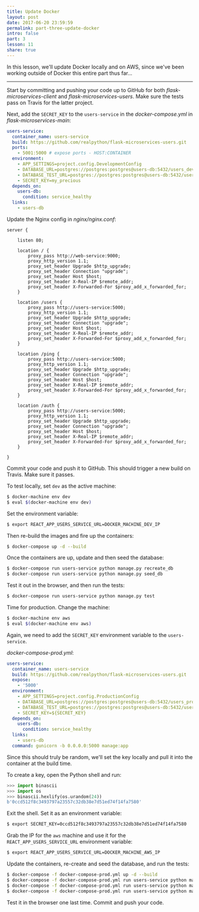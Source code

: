 ```yaml
---
title: Update Docker
layout: post
date: 2017-06-20 23:59:59
permalink: part-three-update-docker
intro: false
part: 3
lesson: 11
share: true
---
```


In this lesson, we'll update Docker locally and on AWS, since we've been working outside of Docker this entire part thus far...

---

Start by committing and pushing your code up to GitHub for both *flask-microservices-client* and *flask-microservices-users*. Make sure the tests pass on Travis for the latter project.

Next, add the `SECRET_KEY` to the `users-service` in the *docker-compose.yml* in *flask-microservices-main*:

```yaml
users-service:
  container_name: users-service
  build: https://github.com/realpython/flask-microservices-users.git
  ports:
    - 5001:5000 # expose ports - HOST:CONTAINER
  environment:
    - APP_SETTINGS=project.config.DevelopmentConfig
    - DATABASE_URL=postgres://postgres:postgres@users-db:5432/users_dev
    - DATABASE_TEST_URL=postgres://postgres:postgres@users-db:5432/users_test
    - SECRET_KEY=my_precious
  depends_on:
    users-db:
      condition: service_healthy
  links:
    - users-db
```

Update the Nginx config in *nginx/nginx.conf*:

```
server {

    listen 80;

    location / {
        proxy_pass http://web-service:9000;
        proxy_http_version 1.1;
        proxy_set_header Upgrade $http_upgrade;
        proxy_set_header Connection "upgrade";
        proxy_set_header Host $host;
        proxy_set_header X-Real-IP $remote_addr;
        proxy_set_header X-Forwarded-For $proxy_add_x_forwarded_for;
    }

    location /users {
        proxy_pass http://users-service:5000;
        proxy_http_version 1.1;
        proxy_set_header Upgrade $http_upgrade;
        proxy_set_header Connection "upgrade";
        proxy_set_header Host $host;
        proxy_set_header X-Real-IP $remote_addr;
        proxy_set_header X-Forwarded-For $proxy_add_x_forwarded_for;
    }

    location /ping {
        proxy_pass http://users-service:5000;
        proxy_http_version 1.1;
        proxy_set_header Upgrade $http_upgrade;
        proxy_set_header Connection "upgrade";
        proxy_set_header Host $host;
        proxy_set_header X-Real-IP $remote_addr;
        proxy_set_header X-Forwarded-For $proxy_add_x_forwarded_for;
    }

    location /auth {
        proxy_pass http://users-service:5000;
        proxy_http_version 1.1;
        proxy_set_header Upgrade $http_upgrade;
        proxy_set_header Connection "upgrade";
        proxy_set_header Host $host;
        proxy_set_header X-Real-IP $remote_addr;
        proxy_set_header X-Forwarded-For $proxy_add_x_forwarded_for;
    }

}
```

Commit your code and push it to GitHub. This should trigger a new build on Travis. Make sure it passes.

To test locally, set `dev` as the active machine:

```sh
$ docker-machine env dev
$ eval $(docker-machine env dev)
```

Set the environment variable:

```sh
$ export REACT_APP_USERS_SERVICE_URL=DOCKER_MACHINE_DEV_IP
```

Then re-build the images and fire up the containers:

```sh
$ docker-compose up -d --build
```

Once the containers are up, update and then seed the database:

```sh
$ docker-compose run users-service python manage.py recreate_db
$ docker-compose run users-service python manage.py seed_db
```

Test it out in the browser, and then run the tests:

```sh
$ docker-compose run users-service python manage.py test
```

Time for production. Change the machine:

```sh
$ docker-machine env aws
$ eval $(docker-machine env aws)
```

Again, we need to add the `SECRET_KEY` environment variable to the `users-service`.

*docker-compose-prod.yml*:

```yaml
users-service:
  container_name: users-service
  build: https://github.com/realpython/flask-microservices-users.git
  expose:
    - '5000'
  environment:
    - APP_SETTINGS=project.config.ProductionConfig
    - DATABASE_URL=postgres://postgres:postgres@users-db:5432/users_prod
    - DATABASE_TEST_URL=postgres://postgres:postgres@users-db:5432/users_test
    - SECRET_KEY=${SECRET_KEY}
  depends_on:
    users-db:
      condition: service_healthy
  links:
    - users-db
  command: gunicorn -b 0.0.0.0:5000 manage:app
```

Since this should truly be random, we'll set the key locally and pull it into the container at the build time.

To create a key, open the Python shell and run:

```python
>>> import binascii
>>> import os
>>> binascii.hexlify(os.urandom(24))
b'0ccd512f8c3493797a23557c32db38e7d51ed74f14fa7580'
```

Exit the shell. Set it as an environment variable:

```sh
$ export SECRET_KEY=0ccd512f8c3493797a23557c32db38e7d51ed74f14fa7580
```

Grab the IP for the `aws` machine and use it for the `REACT_APP_USERS_SERVICE_URL` environment variable:

```sh
$ export REACT_APP_USERS_SERVICE_URL=DOCKER_MACHINE_AWS_IP
```

Update the containers, re-create and seed the database, and run the tests:

```sh
$ docker-compose -f docker-compose-prod.yml up -d --build
$ docker-compose -f docker-compose-prod.yml run users-service python manage.py recreate_db
$ docker-compose -f docker-compose-prod.yml run users-service python manage.py seed_db
$ docker-compose -f docker-compose-prod.yml run users-service python manage.py test
```

Test it in the browser one last time. Commit and push your code.
